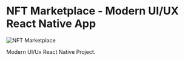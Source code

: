# NFT Marketplace - Modern UI/UX React Native App

![NFT Marketplace](https://i.ibb.co/X5kYdvB/image.png)

Modern UI/Ux React Native Project.
